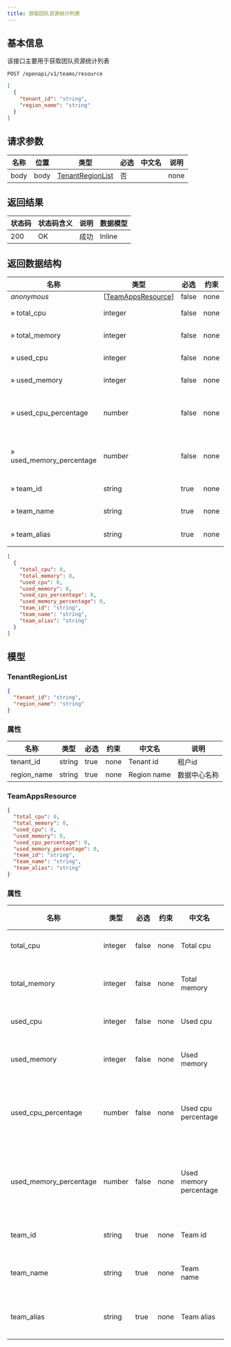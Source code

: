```yaml
---
title: 获取团队资源统计列表
---
```


## 基本信息

该接口主要用于获取团队资源统计列表

```shell title="请求路径"
POST /openapi/v1/teams/resource
```

```json title="Body 请求体示例"
[
  {
    "tenant_id": "string",
    "region_name": "string"
  }
]
```

## 请求参数

| 名称 | 位置 | 类型                                        | 必选 | 中文名 | 说明 |
| ---- | ---- | ------------------------------------------- | ---- | ------ | ---- |
| body | body | [TenantRegionList](#schematenantregionlist) | 否   |        | none |

## 返回结果

| 状态码 | 状态码含义                                              | 说明 | 数据模型 |
| ------ | ------------------------------------------------------- | ---- | -------- |
| 200    | OK | 成功 | Inline   |


## 返回数据结构

| 名称                     | 类型                                          | 必选  | 约束 | 中文名                 | 说明           |
| ------------------------ | --------------------------------------------- | ----- | ---- | ---------------------- | -------------- |
| *anonymous*              | [[TeamAppsResource](#schemateamappsresource)] | false | none |                        | none           |
| » total_cpu              | integer                                       | false | none | Total cpu              | cpu总额        |
| » total_memory           | integer                                       | false | none | Total memory           | 内存总额       |
| » used_cpu               | integer                                       | false | none | Used cpu               | 占用cpu        |
| » used_memory            | integer                                       | false | none | Used memory            | 占用内存       |
| » used_cpu_percentage    | number                                        | false | none | Used cpu percentage    | 占用cpu百分比  |
| » used_memory_percentage | number                                        | false | none | Used memory percentage | 占用内存百分比 |
| » team_id                | string                                        | true  | none | Team id                | 团队ID         |
| » team_name              | string                                        | true  | none | Team name              | 团队名称       |
| » team_alias             | string                                        | true  | none | Team alias             | 团队昵称       |

```json title="响应示例"
[
  {
    "total_cpu": 0,
    "total_memory": 0,
    "used_cpu": 0,
    "used_memory": 0,
    "used_cpu_percentage": 0,
    "used_memory_percentage": 0,
    "team_id": "string",
    "team_name": "string",
    "team_alias": "string"
  }
]
```

## 模型

### TenantRegionList<a id="schematenantregionlist"></a>

```json
{
  "tenant_id": "string",
  "region_name": "string"
}
```

### 属性

| 名称        | 类型   | 必选 | 约束 | 中文名      | 说明         |
| ----------- | ------ | ---- | ---- | ----------- | ------------ |
| tenant_id   | string | true | none | Tenant id   | 租户id       |
| region_name | string | true | none | Region name | 数据中心名称 |

### TeamAppsResource<a id="schemateamappsresource"></a>

```json
{
  "total_cpu": 0,
  "total_memory": 0,
  "used_cpu": 0,
  "used_memory": 0,
  "used_cpu_percentage": 0,
  "used_memory_percentage": 0,
  "team_id": "string",
  "team_name": "string",
  "team_alias": "string"
}
```

### 属性

| 名称                   | 类型    | 必选  | 约束 | 中文名                 | 说明           |
| ---------------------- | ------- | ----- | ---- | ---------------------- | -------------- |
| total_cpu              | integer | false | none | Total cpu              | cpu总额        |
| total_memory           | integer | false | none | Total memory           | 内存总额       |
| used_cpu               | integer | false | none | Used cpu               | 占用cpu        |
| used_memory            | integer | false | none | Used memory            | 占用内存       |
| used_cpu_percentage    | number  | false | none | Used cpu percentage    | 占用cpu百分比  |
| used_memory_percentage | number  | false | none | Used memory percentage | 占用内存百分比 |
| team_id                | string  | true  | none | Team id                | 团队ID         |
| team_name              | string  | true  | none | Team name              | 团队名称       |
| team_alias             | string  | true  | none | Team alias             | 团队昵称       |
